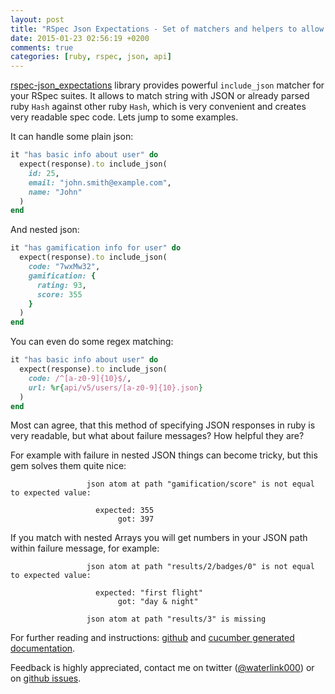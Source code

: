 ```yaml
---
layout: post
title: "RSpec Json Expectations - Set of matchers and helpers to allow you test your API responses like a pro"
date: 2015-01-23 02:56:19 +0200
comments: true
categories: [ruby, rspec, json, api]
---
```


[rspec-json_expectations](https://github.com/waterlink/rspec-json_expectations) library provides powerful `include_json` matcher for your RSpec suites. It allows to match string with JSON or already parsed ruby `Hash` against other ruby `Hash`, which is very convenient and creates very readable spec code. Lets jump to some examples.

It can handle some plain json:

``` ruby
it "has basic info about user" do
  expect(response).to include_json(
    id: 25,
    email: "john.smith@example.com",
    name: "John"
  )
end
```

And nested json:

``` ruby
it "has gamification info for user" do
  expect(response).to include_json(
    code: "7wxMw32",
    gamification: {
      rating: 93,
      score: 355
    }
  )
end
```

You can even do some regex matching:

``` ruby
it "has basic info about user" do
  expect(response).to include_json(
    code: /^[a-z0-9]{10}$/,
    url: %r{api/v5/users/[a-z0-9]{10}.json}
  )
end
```

Most can agree, that this method of specifying JSON responses in ruby is very readable, but what about failure messages? How helpful they are?

For example with failure in nested JSON things can become tricky, but this gem solves them quite nice:

``` plain
                 json atom at path "gamification/score" is not equal to expected value:

                   expected: 355
                        got: 397
```

If you match with nested Arrays you will get numbers in your JSON path within failure message, for example:

``` plain
                 json atom at path "results/2/badges/0" is not equal to expected value:

                   expected: "first flight"
                        got: "day & night"

                 json atom at path "results/3" is missing
```

For further reading and instructions: [github](https://github.com/waterlink/rspec-json_expectations) and [cucumber generated documentation](http://www.relishapp.com/waterlink/rspec-json-expectations/docs/json-expectations).

Feedback is highly appreciated, contact me on twitter ([@waterlink000](https://twitter.com/waterlink000)) or on [github issues](https://github.com/waterlink/rspec-json_expectations/issues).
